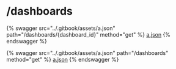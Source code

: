 # /dashboards

{% swagger src="../.gitbook/assets/a.json" path="/dashboards/{dashboard_id}" method="get" %}
[a.json](../.gitbook/assets/a.json)
{% endswagger %}

{% swagger src="../.gitbook/assets/a.json" path="/dashboards" method="get" %}
[a.json](../.gitbook/assets/a.json)
{% endswagger %}
